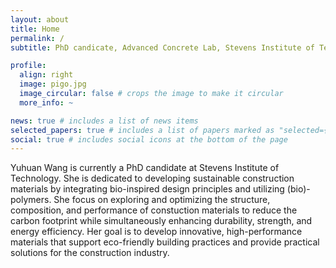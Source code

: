 ```yaml
---
layout: about
title: Home
permalink: /
subtitle: PhD candicate, Advanced Concrete Lab, Stevens Institute of Technology

profile:
  align: right
  image: pigo.jpg
  image_circular: false # crops the image to make it circular
  more_info: ~

news: true # includes a list of news items
selected_papers: true # includes a list of papers marked as "selected={true}"
social: true # includes social icons at the bottom of the page
---
```


Yuhuan Wang is currently a PhD candidate at Stevens Institute of Technology. She is dedicated to developing sustainable construction materials by integrating bio-inspired design principles and utilizing (bio)-polymers. She focus on exploring and optimizing the structure, composition, and performance of constuction materials to reduce the carbon footprint while simultaneously enhancing durability, strength, and energy efficiency. Her goal is to develop innovative, high-performance materials that support eco-friendly building practices and provide practical solutions for the construction industry. 


